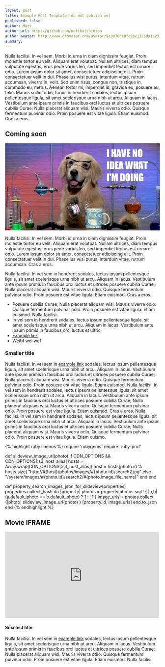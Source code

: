 ```yaml
---
layout: post
title: Example Post Template (do not publish me)
published: false
author: Matt
author_url: http://github.com/matthutchinson
author_avatar: http://www.gravatar.com/avatar/9e0e76de0fe26c1326da1a232d4dd2f2?s=36
summary: 
---
```

Nulla facilisi. In vel sem. Morbi id urna in diam dignissim feugiat. Proin molestie tortor eu velit. Aliquam erat volutpat. Nullam ultrices, diam tempus vulputate egestas, eros pede varius leo, sed imperdiet lectus est ornare odio. Lorem ipsum dolor sit amet, consectetuer adipiscing elit. Proin consectetuer velit in dui. Phasellus wisi purus, interdum vitae, rutrum accumsan, viverra in, velit. Sed enim risus, congue non, tristique in, commodo eu, metus. Aenean tortor mi, imperdiet id, gravida eu, posuere eu, felis. Mauris sollicitudin, turpis in hendrerit sodales, lectus ipsum pellentesque ligula, sit amet scelerisque urna nibh ut arcu. Aliquam in lacus. Vestibulum ante ipsum primis in faucibus orci luctus et ultrices posuere cubilia Curae; Nulla placerat aliquam wisi. Mauris viverra odio. Quisque fermentum pulvinar odio. Proin posuere est vitae ligula. Etiam euismod. Cras a eros.

## Coming soon

![picture of a dog](images/dog.jpg)

Nulla facilisi. In vel sem. Morbi id urna in diam dignissim feugiat. Proin molestie tortor eu velit. Aliquam erat volutpat. Nullam ultrices, diam tempus vulputate egestas, eros pede varius leo, sed imperdiet lectus est ornare odio. Lorem ipsum dolor sit amet, consectetuer adipiscing elit. Proin consectetuer velit in dui. Phasellus wisi purus, interdum vitae, rutrum accumsan. Cras a eros.

Nulla facilisi. In vel sem in hendrerit sodales, lectus ipsum pellentesque ligula, sit amet scelerisque urna nibh ut arcu. Aliquam in lacus. Vestibulum ante ipsum primis in faucibus orci luctus et ultrices posuere cubilia Curae; Nulla placerat aliquam wisi. Mauris viverra odio. Quisque fermentum pulvinar odio. Proin posuere est vitae ligula. Etiam euismod. Cras a eros.

*   Posuere cubilia Curae; Nulla placerat aliquam wisi. Mauris viverra odio. Quisque fermentum pulvinar odio. Proin posuere est vitae ligula. Etiam euismod.  Nulla facilisi.
*   In vel sem in hendrerit sodales, lectus ipsum pellentesque ligula, sit amet scelerisque urna nibh ut arcu. Aliquam in lacus. Vestibulum ante ipsum primis in faucibus orci luctus et ultric
*   [Example link](http://example.com/ "With a Title")
*   Weibf wei wef

### Smaller title

Nulla facilisi. In vel sem in [example link](http://example.com/ "With a Title") sodales, lectus ipsum pellentesque ligula, sit amet scelerisque urna nibh ut arcu. Aliquam in lacus. Vestibulum ante ipsum primis in faucibus orci luctus et ultrices posuere cubilia Curae; Nulla placerat aliquam wisi. Mauris viverra odio. Quisque fermentum pulvinar odio. Proin posuere est vitae ligula. Etiam euismod.  Nulla facilisi. In vel sem in hendrerit sodales, lectus ipsum pellentesque ligula, sit amet scelerisque urna nibh ut arcu. Aliquam in lacus. Vestibulum ante ipsum primis in faucibus orci luctus et ultrices posuere cubilia Curae; Nulla placerat aliquam wisi. Mauris viverra odio. Quisque fermentum pulvinar odio. Proin posuere est vitae ligula. Etiam euismod. Cras a eros. Nulla facilisi. In vel sem in hendrerit sodales, lectus ipsum pellentesque ligula, sit amet scelerisque urna nibh ut arcu. Aliquam in lacus. Vestibulum ante ipsum primis in faucibus orci luctus et ultrices posuere cubilia Curae; Nulla placerat aliquam wisi. Mauris viverra odio. Quisque fermentum pulvinar odio. Proin posuere est vitae ligula. Etiam euismo.

{% highlight ruby linenos %}
require 'rubygems'
require 'ruby-prof'

def slideview_image_url(photo)
  if CDN_OPTIONS && CDN_OPTIONS[:s3_host_alias]
    hosts = Array.wrap(CDN_OPTIONS[:s3_host_alias])
    host  = hosts[photo.id % hosts.size]
    "http://#{host}/photos/images/#{photo.id}/search2.jpg"
  else
    "/system/images/#{photo.id}/search2/#{photo.image_file_name}"
  end
end

def property_search_images_json_for_slideview(properties)
  properties.collect_hash do |property|
    photos     = property.photos.sort! { |a,b| (a.default_photo ==  b.default_photo) ? 1 : -1 }
    image_urls = photos.collect {|photo| slideview_image_url(photo) }
    [property.id, image_urls]
  end.to_json
end
{% endhighlight %}

## Movie IFRAME

<iframe src="http://player.vimeo.com/video/2989396?title=0&amp;byline=0&amp;portrait=0&amp;color=fbff00" width="500" height="281" frameborder="0">texthastobehere</iframe>

#### Smallest title

Nulla facilisi. In vel sem in [example link](http://example.com/ "With a Title") sodales, lectus ipsum pellentesque ligula, sit amet scelerisque urna nibh ut arcu. Aliquam in lacus. Vestibulum ante ipsum primis in faucibus orci luctus et ultrices posuere cubilia Curae; Nulla placerat aliquam wisi. Mauris viverra odio. Quisque fermentum pulvinar odio. Proin posuere est vitae ligula. Etiam euismod.  Nulla facilisi.
